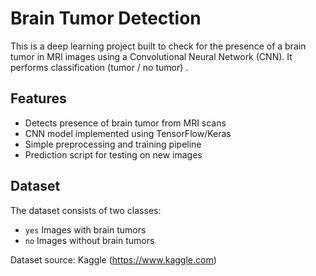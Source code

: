 #  Brain Tumor Detection 

This is a deep learning project built to check for the presence of a brain tumor in MRI images using a Convolutional Neural Network (CNN). It performs  classification (tumor / no tumor) .

##  Features

- Detects presence of brain tumor from MRI scans
- CNN model implemented using TensorFlow/Keras
- Simple preprocessing and training pipeline
- Prediction script for testing on new images

##  Dataset

The dataset consists of two classes:
- `yes`  Images with brain tumors
- `no`  Images without brain tumors

 Dataset source: Kaggle
 (https://www.kaggle.com)

